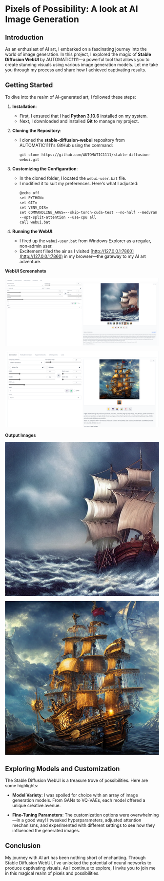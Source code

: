 # Pixels of Possibility: A look at AI Image Generation

## Introduction
As an enthusiast of AI art, I embarked on a fascinating journey into the world of image generation. In this project, I explored the magic of **Stable Diffusion WebUI** by AUTOMATIC1111—a powerful tool that allows you to create stunning visuals using various image generation models. Let me take you through my process and share how I achieved captivating results.

## Getting Started
To dive into the realm of AI-generated art, I followed these steps:

1. **Installation**:
   - First, I ensured that I had **Python 3.10.6** installed on my system.
   - Next, I downloaded and installed **Git** to manage my project.

2. **Cloning the Repository**:
   - I cloned the **stable-diffusion-webui** repository from AUTOMATIC1111's GitHub using the command:
     ```
     git clone https://github.com/AUTOMATIC1111/stable-diffusion-webui.git
     ```

3. **Customizing the Configuration**:
   - In the cloned folder, I located the `webui-user.bat` file.
   - I modified it to suit my preferences. Here's what I adjusted:
     ```
     @echo off
     set PYTHON=
     set GIT=
     set VENV_DIR=
     set COMMANDLINE_ARGS=--skip-torch-cuda-test --no-half --medvram --opt-split-attention --use-cpu all
     call webui.bat
     ```

4. **Running the WebUI**:
   - I fired up the `webui-user.bat` from Windows Explorer as a regular, non-admin user.
   - Excitement filled the air as I visited [http://127.0.0.1:7860](http://127.0.0.1:7860) in my browser—the gateway to my AI art adventure.

**WebUI Screenshots**

![WebUI 1](https://github.com/Annet-Chebukati/ALX_AppliedAI/blob/master/AI_Image_Generation/AI_Image_Generation_1.png)

![WebUI 2](https://github.com/Annet-Chebukati/ALX_AppliedAI/blob/master/AI_Image_Generation/AI_Image_Generation_2.png)

**Output Images**

![Image1](https://github.com/Annet-Chebukati/ALX_AppliedAI/blob/master/AI_Image_Generation/Output_Image_1.png)

![Image2](https://github.com/Annet-Chebukati/ALX_AppliedAI/blob/master/AI_Image_Generation/Output_Image_2.png)

## Exploring Models and Customization
The Stable Diffusion WebUI is a treasure trove of possibilities. Here are some highlights:

- **Model Variety**: I was spoiled for choice with an array of image generation models. From GANs to VQ-VAEs, each model offered a unique creative avenue.

- **Fine-Tuning Parameters**: The customization options were overwhelming—in a good way! I tweaked hyperparameters, adjusted attention mechanisms, and experimented with different settings to see how they influenced the generated images.

## Conclusion
My journey with AI art has been nothing short of enchanting. Through Stable Diffusion WebUI, I've unlocked the potential of neural networks to produce captivating visuals. As I continue to explore, I invite you to join me in this magical realm of pixels and possibilities.
